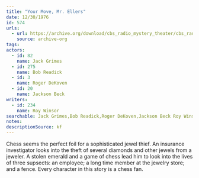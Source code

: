 ```yaml
---
title: "Your Move, Mr. Ellers"
date: 12/30/1976
id: 574
urls: 
  - url: https://archive.org/download/cbs_radio_mystery_theater/cbs_radio_mystery_theater-0551-0600.zip/cbs_radio_mystery_theater-0551-0600%2Fcbsrmt_0574_your_move_mr_ellers.mp3
    source: archive-org
tags: 
actors:  
  - id: 82
    name: Jack Grimes  
  - id: 275
    name: Bob Readick  
  - id: 3
    name: Roger DeKoven  
  - id: 20
    name: Jackson Beck
writers:  
  - id: 234
    name: Roy Winsor
searchable: Jack Grimes,Bob Readick,Roger DeKoven,Jackson Beck Roy Winsor
notes: 
descriptionSource: kf
---
```

Chess seems the perfect foil for a sophisticated jewel thief. An insurance investigator looks into the theft of several diamonds and other jewels from a jeweler. A stolen emerald and a game of chess lead him to look into the lives of three supsects: an employee; a long time member at the jewelry store; and a fence. Every character in this story is a chess fan.